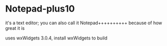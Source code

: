 # Notepad-plus10

it's a text editor; you can also call it Notepad++++++++++ because of how great it is

uses wxWidgets 3.0.4, install wxWidgets to build
